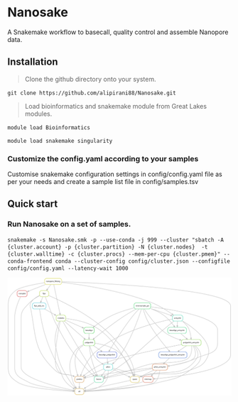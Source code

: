 # Nanosake
A Snakemake workflow to basecall, quality control and assemble Nanopore data.

## Installation

> Clone the github directory onto your system.

```
git clone https://github.com/alipirani88/Nanosake.git
```

> Load bioinformatics and snakemake module from Great Lakes modules.

```
module load Bioinformatics
```

```
module load snakemake singularity
```

### Customize the config.yaml according to your samples
Customise snakemake configuration settings in config/config.yaml file as per your needs and create a sample list file in config/samples.tsv

## Quick start

### Run Nanosake on a set of samples.

```
snakemake -s Nanosake.smk -p --use-conda -j 999 --cluster "sbatch -A {cluster.account} -p {cluster.partition} -N {cluster.nodes}  -t {cluster.walltime} -c {cluster.procs} --mem-per-cpu {cluster.pmem}" --conda-frontend conda --cluster-config config/cluster.json --configfile config/config.yaml --latency-wait 1000
```

![Alt text](./dag.svg)

